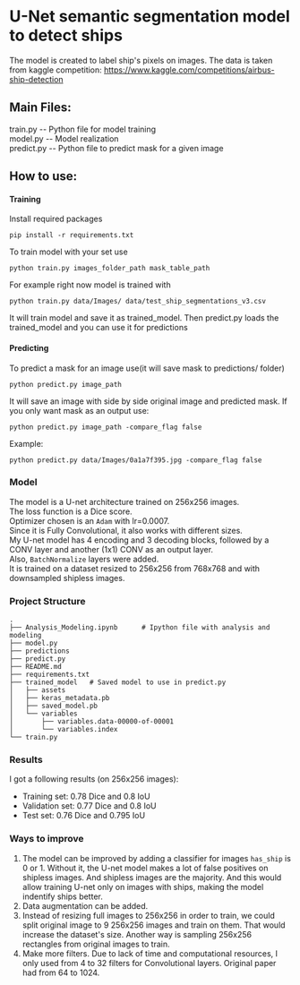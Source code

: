 # U-Net semantic segmentation model to detect ships
The model is created to label ship's pixels on images.
The data is taken from kaggle competition: https://www.kaggle.com/competitions/airbus-ship-detection
## Main Files:
train.py -- Python file for model training  
model.py -- Model realization  
predict.py -- Python file to predict mask for a given image
## How to use:
#### Training
Install required packages
```
pip install -r requirements.txt
```
To train model with your set use
```
python train.py images_folder_path mask_table_path
```
For example right now model is trained with
```
python train.py data/Images/ data/test_ship_segmentations_v3.csv
```
It will train model and save it as trained_model. Then predict.py loads the trained_model and you can use it for predictions
#### Predicting
To predict a mask for an image use(it will save mask to predictions/ folder)
```
python predict.py image_path
```
It will save an image with side by side original image and predicted mask. If you only want mask as an output use:
```
python predict.py image_path -compare_flag false
```
Example:
```
python predict.py data/Images/0a1a7f395.jpg -compare_flag false
```
### Model
The model is a U-net architecture trained on 256x256 images.  
The loss function is a Dice score.  
Optimizer chosen is an `Adam` with lr=0.0007.  
Since it is Fully Convolutional, it also works with different sizes.  
My U-net model has 4 encoding and 3 decoding blocks, followed by a CONV layer and another (1x1) CONV as an output layer.  
Also, `BatchNormalize` layers were added.  
It is trained on a dataset resized to 256x256 from 768x768 and with downsampled shipless images.

### Project Structure

```
.
├── Analysis_Modeling.ipynb      # Ipython file with analysis and modeling
├── model.py    
├── predictions
├── predict.py
├── README.md
├── requirements.txt
├── trained_model   # Saved model to use in predict.py
│   ├── assets
│   ├── keras_metadata.pb
│   ├── saved_model.pb
│   └── variables
│       ├── variables.data-00000-of-00001
│       └── variables.index
└── train.py
```
### Results
I got a following results (on 256x256 images):
- Training set: 0.78 Dice and 0.8 IoU
- Validation set: 0.77 Dice and 0.8 IoU
- Test set: 0.76 Dice and 0.795 IoU

### Ways to improve
1. The model can be improved by adding a classifier for images `has_ship` is 0 or 1. Without it, the U-net model makes a lot of false positives on shipless images. And shipless images are the majority. And this would allow training U-net only on images with ships, making the model indentify ships better.
2. Data augmentation can be added.
3. Instead of resizing full images to 256x256 in order to train, we could split original image to 9 256x256 images and train on them. That would increase the dataset's size. Another way is sampling 256x256 rectangles from original images to train.  
4. Make more filters. Due to lack of time and computational resources, I only used from 4 to 32 filters for Convolutional layers. Original paper had from 64 to 1024.